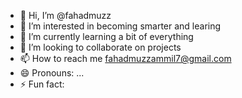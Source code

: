 - 👋 Hi, I’m @fahadmuzz
- 👀 I’m interested in becoming smarter and learing 
- 🌱 I’m currently learning a bit of everything 
- 💞️ I’m looking to collaborate on projects
- 📫 How to reach me fahadmuzzammil7@gmail.com
- 😄 Pronouns: ...
- ⚡ Fun fact: 

<!---
fahadmuzz/fahadmuzz is a ✨ special ✨ repository because its `README.md` (this file) appears on your GitHub profile.
You can click the Preview link to take a look at your changes.
--->
